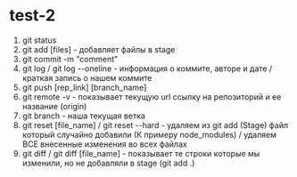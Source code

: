 # test-2

1. git status
2. git add [files] - добавляет файлы в stage
3. git commit -m "comment"
4. git log / git log --oneline - информация о коммите, авторе и дате /краткая запись о нашем коммите
5. git push [rep_link] [branch_name]
6. git remote -v - показывает текущую url ссылку на репозиторий и ее название (origin)
7. git branch - наша текущая ветка
8. git reset [file_name] / git reset --hard - удаляем из git add (Stage) файл который случайно добавили (К примеру node_modules) / удаляем ВСЕ внесенные изменения во всех файлах
9. git diff / git diff [file_name] - показывает те строки которые мы изменили, но не добавляли в stage (git add .)
